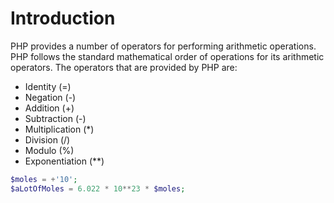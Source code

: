 # Introduction

PHP provides a number of operators for performing arithmetic operations. PHP follows the standard mathematical order of operations for its arithmetic operators. The operators that are provided by PHP are:

* Identity (=)
* Negation (-)
* Addition (+)
* Subtraction (-)
* Multiplication (*)
* Division (/)
* Modulo (%)
* Exponentiation (**)

```php
$moles = +'10';
$aLotOfMoles = 6.022 * 10**23 * $moles;
```
